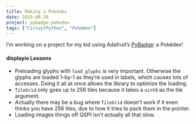 ```yaml
---
title: Making a Pokédex
date: 2019-08-20
project: pybadge-pokedex
tags: ["CircuitPython", "Pokémon"]
---
```


I’m working on a project for my kid using Adafruit’s
[PyBadge](https://www.adafruit.com/product/4200): a Pokédex!

#### displayio Lessons

- Preloading glyphs with `load_glyphs` is very important. Otherwise the glyphs
  are loaded 1-by-1 as they’re used in labels, which causes lots of accesses.
  Doing it all at once allows the library to optimize the loading.
- `TileGrid` only goes up to 256 tiles because it takes a `uint8` as the tile
  argument.
- Actually there may be a bug where `TileGrid` doesn’t work if it even thinks you
  have 256 tiles, due to how it tries to pack them in the pointer.
- Loading images things off QSPI isn’t actually all that slow.
